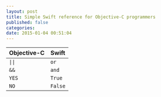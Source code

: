 ```yaml
---
layout: post
title: Simple Swift reference for Objective-C programmers
published: false
categories:
date: 2015-01-04 00:51:04
---
```


Objective-C | Swift
------------|-------
<code>&#124;&#124;</code> | <code>or</code>
<code>&&</code> | <code>and</code>
<code>YES</code> | <code>True</code>
<code>NO</code> | <code>False</code>
